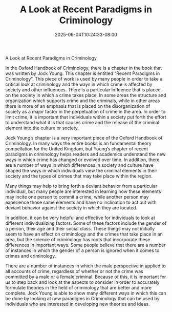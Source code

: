 ﻿---
title: "A Look at Recent Paradigms in Criminology"
date: 2025-06-04T10:24:33-08:00
description: "criminology Tips for Web Success"
featured_image: "/images/criminology.jpg"
tags: ["criminology"]
---

A Look at Recent Paradigms in Criminology

In the Oxford Handbook of Criminology, there is a chapter in the book that was written by Jock Young.  This chapter is entitled “Recent Paradigms in Criminology”.  This piece of work is used by many people in order to take a critical look at criminology and the ways in which crime is affected by society and other influences.  There is a particular influence that is placed on the society in which a crime takes place.  In some areas the structure and organization which supports crime and the criminals, while in other areas there is more of an emphasis that is placed on the disorganization of society as a major factor in the perpetuation of crime in the area.  In order to limit crime, it is important that individuals within a society put forth the effort to understand what it is that causes crime and the release of the criminal element into the culture or society.

Jock Young’s chapter is a very important piece of the Oxford Handbook of Criminology.  In many ways the entire books is an fundamental theory compellation for the United Kingdom, but Young’s chapter of recent paradigms in criminology helps readers and academics understand the new ways in which crime has changed or evolved over time.  In addition, there are a number of ways in which differences in society and culture have shaped the ways in which individuals view the criminal elements in their society and the types of crimes that may take place within the region.

Many things may help to bring forth a deviant behavior from a particular individual, but many people are interested in learning how these elements may incite one person to commit a crime, while another person may experience those same elements and have no inclination to act out with deviant behavior against the society in which they are located.

In addition, it can be very helpful and effective for individuals to look at different individualizing factors.  Some of these factors include the gender of a person, their age and their social class.  These things may not initially seem to have an effect on criminology and the crimes that take place in an area, but the science of criminology has roots that incorporate these differences in important ways.  Some people believe that there are a number of instances in which the gender of a person is ignored when it comes to crimes and criminology.

There are a number of instances in which the male perspective in applied to all accounts of crime, regardless of whether or not the crime was committed by a male or a female criminal.  Because of this, it is important for us to step back and look at the aspects to consider in order to accurately formulate theories in the field of criminology that are better and more complete.  Jock Young is able to show many different ways in which this can be done by looking at new paradigms in Criminology that can be used by individuals who are interested in developing new theories and ideas.

